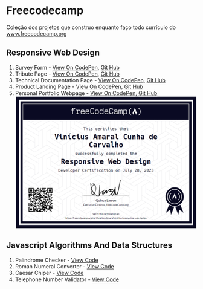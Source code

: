 # Freecodecamp
Coleção dos projetos que construo enquanto faço todo currículo do www.freecodecamp.org

## Responsive Web Design
   1. Survey Form - [View On CodePen](https://codepen.io/AmaralVinicius/full/RweeZJE), [Git Hub](https://github.com/AmaralVinicius/freecodecamp/tree/main/Responsive-Web-Design/Survey-Form)
   2. Tribute Page - [View On CodePen](https://codepen.io/AmaralVinicius/full/XWymoby), [Git Hub](https://github.com/AmaralVinicius/freecodecamp/tree/main/Responsive-Web-Design/Tribute-Page)
   3. Technical Documentation Page -  [View On CodePen](https://codepen.io/AmaralVinicius/full/KKrvGbP), [Git Hub](https://github.com/AmaralVinicius/freecodecamp/tree/main/Responsive-Web-Design/Technical-Documentation-Page)
   4. Product Landing Page - [View On CodePen](https://codepen.io/AmaralVinicius/full/GRwXeXV), [Git Hub](https://github.com/AmaralVinicius/freecodecamp/tree/main/Responsive-Web-Design/Product-Landing-Page)
   5. Personal Portfolio Webpage - [View On CodePen](https://codepen.io/AmaralVinicius/full/bGQQWMM), [Git Hub](https://github.com/AmaralVinicius/freecodecamp/tree/main/Responsive-Web-Design/Personal-Portfolio-Webpage)
   ![Alt text](/Certifications/Responsive-Web-Design.png?raw=true "Responsive Web Design Certification")

## Javascript Algorithms And Data Structures
   1. Palindrome Checker - [View Code](https://github.com/AmaralVinicius/freecodecamp/blob/main/Javascript-Algorithms-And-Data-Structures/Palindrome-Checker.js)
   2. Roman Numeral Converter - [View Code](https://github.com/AmaralVinicius/freecodecamp/blob/main/Javascript-Algorithms-And-Data-Structures/Roman-Numeral-Converter.js)
   3. Caesar Chiper - [View Code](https://github.com/AmaralVinicius/freecodecamp/blob/main/Javascript-Algorithms-And-Data-Structures/Caesar-Cipher.js)
   4. Telephone Number Validator - [View Code](https://github.com/AmaralVinicius/freecodecamp/blob/main/Javascript-Algorithms-And-Data-Structures/Telephone-Number-Validator.js)

